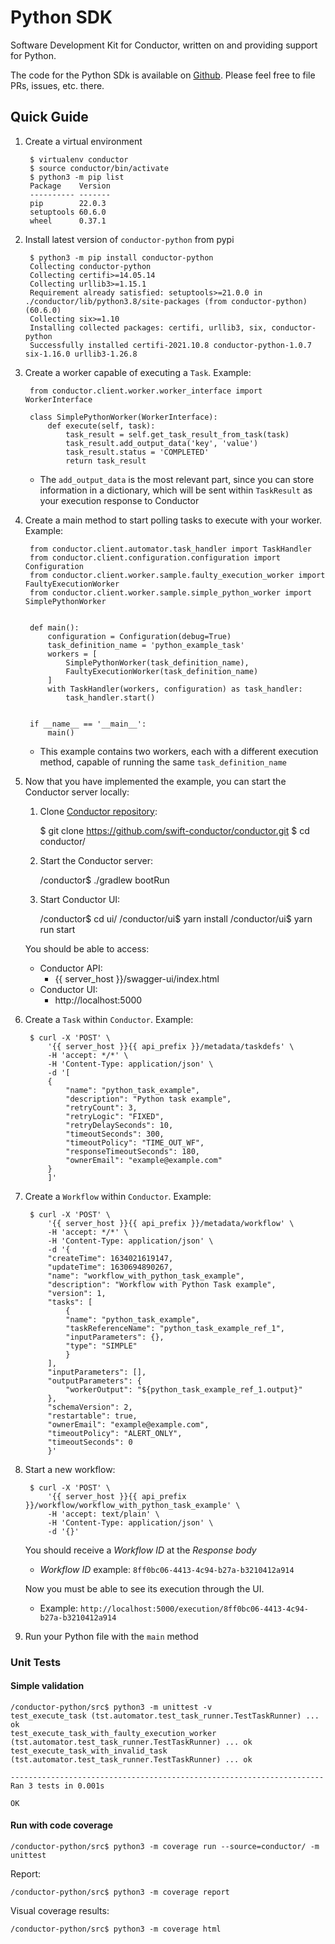 # Python SDK

Software Development Kit for Conductor, written on and providing support for Python.

The code for the Python SDk is available on [Github](https://github.com/conductor-sdk/conductor-python). Please feel free to file PRs, issues, etc. there.

## Quick Guide

1. Create a virtual environment

        $ virtualenv conductor
        $ source conductor/bin/activate
        $ python3 -m pip list
        Package    Version
        ---------- -------
        pip        22.0.3
        setuptools 60.6.0
        wheel      0.37.1

2. Install latest version of `conductor-python` from pypi

        $ python3 -m pip install conductor-python
        Collecting conductor-python
        Collecting certifi>=14.05.14
        Collecting urllib3>=1.15.1
        Requirement already satisfied: setuptools>=21.0.0 in ./conductor/lib/python3.8/site-packages (from conductor-python) (60.6.0)
        Collecting six>=1.10
        Installing collected packages: certifi, urllib3, six, conductor-python
        Successfully installed certifi-2021.10.8 conductor-python-1.0.7 six-1.16.0 urllib3-1.26.8

3. Create a worker capable of executing a `Task`. Example:

        from conductor.client.worker.worker_interface import WorkerInterface

        class SimplePythonWorker(WorkerInterface):
            def execute(self, task):
                task_result = self.get_task_result_from_task(task)
                task_result.add_output_data('key', 'value')
                task_result.status = 'COMPLETED'
                return task_result


    * The `add_output_data` is the most relevant part, since you can store information in a dictionary, which will be sent within `TaskResult` as your execution response to Conductor

4. Create a main method to start polling tasks to execute with your worker. Example:

        from conductor.client.automator.task_handler import TaskHandler
        from conductor.client.configuration.configuration import Configuration
        from conductor.client.worker.sample.faulty_execution_worker import FaultyExecutionWorker
        from conductor.client.worker.sample.simple_python_worker import SimplePythonWorker


        def main():
            configuration = Configuration(debug=True)
            task_definition_name = 'python_example_task'
            workers = [
                SimplePythonWorker(task_definition_name),
                FaultyExecutionWorker(task_definition_name)
            ]
            with TaskHandler(workers, configuration) as task_handler:
                task_handler.start()


        if __name__ == '__main__':
            main()
    
    * This example contains two workers, each with a different execution method, capable of running the same `task_definition_name`

5. Now that you have implemented the example, you can start the Conductor server locally:
      1. Clone [Conductor repository](https://github.com/swift-conductor/conductor):

            $ git clone https://github.com/swift-conductor/conductor.git
            $ cd conductor/

      2. Start the Conductor server:
        
            /conductor$ ./gradlew bootRun
        
      3. Start Conductor UI:

            /conductor$ cd ui/
            /conductor/ui$ yarn install
            /conductor/ui$ yarn run start

      You should be able to access:
      * Conductor API:
        * {{ server_host }}/swagger-ui/index.html
      * Conductor UI:
        * http://localhost:5000

6. Create a `Task` within `Conductor`. Example:

        $ curl -X 'POST' \
            '{{ server_host }}{{ api_prefix }}/metadata/taskdefs' \
            -H 'accept: */*' \
            -H 'Content-Type: application/json' \
            -d '[
            {
                "name": "python_task_example",
                "description": "Python task example",
                "retryCount": 3,
                "retryLogic": "FIXED",
                "retryDelaySeconds": 10,
                "timeoutSeconds": 300,
                "timeoutPolicy": "TIME_OUT_WF",
                "responseTimeoutSeconds": 180,
                "ownerEmail": "example@example.com"
            }
            ]'

7. Create a `Workflow` within `Conductor`. Example:

        $ curl -X 'POST' \
            '{{ server_host }}{{ api_prefix }}/metadata/workflow' \
            -H 'accept: */*' \
            -H 'Content-Type: application/json' \
            -d '{
            "createTime": 1634021619147,
            "updateTime": 1630694890267,
            "name": "workflow_with_python_task_example",
            "description": "Workflow with Python Task example",
            "version": 1,
            "tasks": [
                {
                "name": "python_task_example",
                "taskReferenceName": "python_task_example_ref_1",
                "inputParameters": {},
                "type": "SIMPLE"
                }
            ],
            "inputParameters": [],
            "outputParameters": {
                "workerOutput": "${python_task_example_ref_1.output}"
            },
            "schemaVersion": 2,
            "restartable": true,
            "ownerEmail": "example@example.com",
            "timeoutPolicy": "ALERT_ONLY",
            "timeoutSeconds": 0
            }'

8. Start a new workflow:

        $ curl -X 'POST' \
            '{{ server_host }}{{ api_prefix }}/workflow/workflow_with_python_task_example' \
            -H 'accept: text/plain' \
            -H 'Content-Type: application/json' \
            -d '{}'

    You should receive a *Workflow ID* at the *Response body*
    * *Workflow ID* example: `8ff0bc06-4413-4c94-b27a-b3210412a914`
    
    Now you must be able to see its execution through the UI.
    * Example: `http://localhost:5000/execution/8ff0bc06-4413-4c94-b27a-b3210412a914`

9. Run your Python file with the `main` method

### Unit Tests

#### Simple validation

```shell
/conductor-python/src$ python3 -m unittest -v
test_execute_task (tst.automator.test_task_runner.TestTaskRunner) ... ok
test_execute_task_with_faulty_execution_worker (tst.automator.test_task_runner.TestTaskRunner) ... ok
test_execute_task_with_invalid_task (tst.automator.test_task_runner.TestTaskRunner) ... ok

----------------------------------------------------------------------
Ran 3 tests in 0.001s

OK
```

#### Run with code coverage

```shell
/conductor-python/src$ python3 -m coverage run --source=conductor/ -m unittest
```

Report:

```shell
/conductor-python/src$ python3 -m coverage report
```

Visual coverage results:

```shell
/conductor-python/src$ python3 -m coverage html
```

